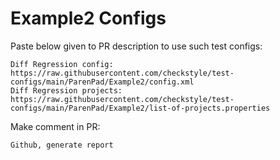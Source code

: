 # Example2 Configs
Paste below given to PR description to use such test configs:
```
Diff Regression config: https://raw.githubusercontent.com/checkstyle/test-configs/main/ParenPad/Example2/config.xml
Diff Regression projects: https://raw.githubusercontent.com/checkstyle/test-configs/main/ParenPad/Example2/list-of-projects.properties
```
Make comment in PR:
```
Github, generate report
```
